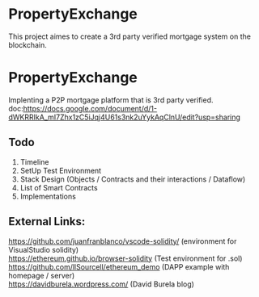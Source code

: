 # PropertyExchange

This project aimes to create a 3rd party verified mortgage system on the blockchain.

# PropertyExchange

Implenting a P2P mortgage platform that is 3rd party verified.
doc:https://docs.google.com/document/d/1-dWKRRIkA_mI7Zhx1zC5iJqj4U61s3nk2uYykAqClnU/edit?usp=sharing

## Todo
1. Timeline
2. SetUp Test Environment
3. Stack Design (Objects / Contracts and their interactions / Dataflow)
4. List of Smart Contracts
5. Implementations

## External Links:
https://github.com/juanfranblanco/vscode-solidity/ (environment for VisualStudio solidity) <br />
https://ethereum.github.io/browser-solidity (Test environment for .sol) <br />
https://github.com/llSourcell/ethereum_demo (DAPP example with homepage / server) <br />
https://davidburela.wordpress.com/ (David Burela blog) <br />
